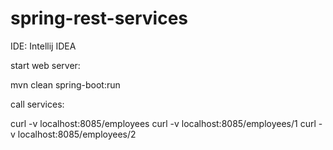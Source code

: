 # spring-rest-services

IDE: Intellij IDEA

start web server:

  mvn clean spring-boot:run


call services:

  curl -v localhost:8085/employees
  curl -v localhost:8085/employees/1
  curl -v localhost:8085/employees/2
